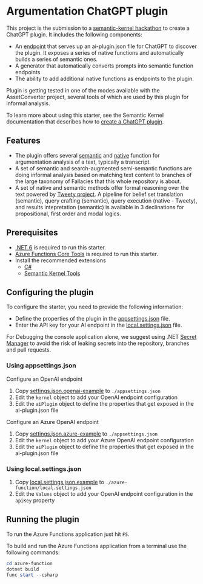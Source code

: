 # Argumentation ChatGPT plugin

This project is the submission to a [semantic-kernel hackathon](https://github.com/microsoft/semantic-kernel-plugins) to create a ChatGPT plugin. It includes the following components:
- An [endpoint](/azure-function) that serves up an ai-plugin.json file for ChatGPT to discover the plugin. It exposes a series of native functions and automatically builds a series of semantic ones. 
- A generator that automatically converts prompts into semantic function endpoints
- The ability to add additional native functions as endpoints to the plugin.

Plugin is getting tested in one of the modes available with the AssetConverter project, several tools of which are used by this plugin for informal analysis.

To learn more about using this starter, see the Semantic Kernel documentation that describes how to [create a ChatGPT plugin](https://learn.microsoft.com/en-us/semantic-kernel/ai-orchestration/chatgpt-plugins).

## Features

- The plugin offers several [semantic](/azure-function/Prompts) and [native](/azure-function/ArgumentationPlugin.cs) function for  argumentation analysis of a text, typically a transcript.
- A set of semantic and search-augmented semi-semantic functions are doing informal analysis based on matching text content to branches of the large taxonomy of Fallacies that this whole repository is about.
- A set of native and semantic methods offer formal reasoning over the text powered by [Tweety project](http://tweetyproject.org/). A pipeline for belief set translation (semantic), query crafting (semantic), query execution (native - Tweety), and results intepretation (semantic) is available in 3 declinations for propositional, first order and modal logics.  


## Prerequisites

- [.NET 6](https://dotnet.microsoft.com/download/dotnet/6.0) is required to run this starter.
- [Azure Functions Core Tools](https://www.npmjs.com/package/azure-functions-core-tools) is required to run this starter.
- Install the recommended extensions
  - [C#](https://marketplace.visualstudio.com/items?itemName=ms-dotnettools.csharp)
  - [Semantic Kernel Tools](https://marketplace.visualstudio.com/items?itemName=ms-semantic-kernel.semantic-kernel)

## Configuring the plugin

To configure the starter, you need to provide the following information:

- Define the properties of the plugin in the [appsettings.json](./azure-function/appsettings.json) file.
- Enter the API key for your AI endpoint in the [local.settings.json](./azure-function/local.settings.json) file.

For Debugging the console application alone, we suggest using .NET [Secret Manager](https://learn.microsoft.com/en-us/aspnet/core/security/app-secrets) to avoid the risk of leaking secrets into the repository, branches and pull requests.


### Using appsettings.json

Configure an OpenAI endpoint

1. Copy [settings.json.openai-example](./config/appsettings.json.openai-example) to `./appsettings.json`
1. Edit the `kernel` object to add your OpenAI endpoint configuration
1. Edit the `aiPlugin` object to define the properties that get exposed in the ai-plugin.json file

Configure an Azure OpenAI endpoint

1. Copy [settings.json.azure-example](./config/appsettings.json.azure-example) to `./appsettings.json`
1. Edit the `kernel` object to add your Azure OpenAI endpoint configuration
1. Edit the `aiPlugin` object to define the properties that get exposed in the ai-plugin.json file

### Using local.settings.json

1. Copy [local.settings.json.example](./azure-function/local.settings.json.example) to `./azure-function/local.settings.json`
1. Edit the `Values` object to add your OpenAI endpoint configuration in the `apiKey` property

## Running the plugin

To run the Azure Functions application just hit `F5`.

To build and run the Azure Functions application from a terminal use the following commands:

```powershell
cd azure-function
dotnet build
func start --csharp
```
